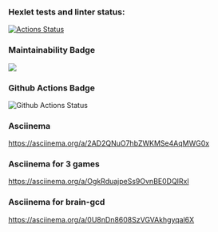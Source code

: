 ### Hexlet tests and linter status:
[![Actions Status](https://github.com/ValentinaFediakova/frontend-project-lvl1/workflows/hexlet-check/badge.svg)](https://github.com/ValentinaFediakova/frontend-project-lvl1/actions)

### Maintainability Badge
<a href="https://codeclimate.com/github/codeclimate/codeclimate/maintainability"><img src="https://api.codeclimate.com/v1/badges/a99a88d28ad37a79dbf6/maintainability" /></a>

### Github Actions Badge
![Github Actions Status](https://github.com/ValentinaFediakova/frontend-project-lvl1/actions/workflows/hexlet-check.yml/badge.svg)

### Asciinema
https://asciinema.org/a/2AD2QNuO7hbZWKMSe4AqMWG0x

### Asciinema for 3 games
https://asciinema.org/a/OgkRduajpeSs9OvnBE0DQIRxl

### Asciinema for brain-gcd
https://asciinema.org/a/0U8nDn8608SzVGVAkhgyqal6X